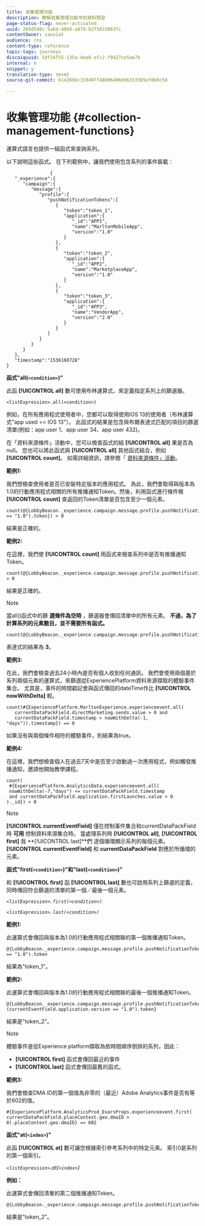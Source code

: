 ```yaml
---
title: 收集管理功能
description: 瞭解收集管理功能中的資料類型
page-status-flag: never-activated
uuid: 269d590c-5a6d-40b9-a879-02f5033863fc
contentOwner: sauviat
audience: rns
content-type: reference
topic-tags: journeys
discoiquuid: 5df34f55-135a-4ea8-afc2-f9427ce5ae7b
internal: n
snippet: y
translation-type: tm+mt
source-git-commit: 61e269bc319407f48006486b96333385ef8b9c58

---
```



# 收集管理功能 {#collection-management-functions}

運算式語言也提供一組函式來查詢系列。

以下說明這些函式。 在下列範例中，讓我們使用包含系列的事件裝載：

```
                { 
   "_experience":{ 
      "campaign":{ 
         "message":{ 
            "profile":{ 
               "pushNotificationTokens":[ 
                  { 
                     "token":"token_1",
                     "application":{ 
                        "_id":"APP1",
                        "name":"MarltonMobileApp",
                        "version":"1.0"
                     }
                  },
                  { 
                     "token":"token_2",
                     "application":{ 
                        "_id":"APP2",
                        "name":"MarketplaceApp",
                        "version":"1.0"
                     }
                  },
                  { 
                     "token":"token_3",
                     "application":{ 
                        "_id":"APP3",
                        "name":"VendorApp",
                        "version":"2.0"
                     }
                  }
               ]
            }
         }
      }
   },
   "timestamp":"1536160728"
}
```

**函式&quot;all(`<condition>`)&quot;**

此函 **[!UICONTROL all]** 數可使用布林運算式，來定義指定系列上的篩選器。

```
<listExpression>.all(<condition>)
```

例如，在所有應用程式使用者中，您都可以取得使用IOS 13的使用者（布林運算式&quot;app used == IOS 13&quot;）。 此函式的結果是包含與布爾表達式匹配的項目的篩選清單(例如：app user 1、app user 34、app user 432)。

在「資料來源條件」活動中，您可以檢查函式的結 **[!UICONTROL all]** 果是否為null。 您也可以將此函式與 **[!UICONTROL all]** 其他函式結合，例如 **[!UICONTROL count]**。 如需詳細資訊，請參閱「 [資料來源條件」活動](../building-journeys/condition-activity.md#data_source_condition)。

**範例1:**

我們想檢查使用者是否已安裝特定版本的應用程式。 為此，我們會取得與版本為1.0的行動應用程式相關的所有推播通知Token。然後，利用函式進行條件檢 **[!UICONTROL count]** 查返回的Token清單是否包含至少一個元素。

```
count(@{LobbyBeacon._experience.campaign.message.profile.pushNotificationTokens.all(currentEventField.application.version == "1.0").token}) > 0
```

結果是正確的。

**範例2:**

在這裡，我們使 **[!UICONTROL count]** 用函式來檢查系列中是否有推播通知Token。

```
count(@{LobbyBeacon._experience.campaign.message.profile.pushNotificationTokens.all().token}) > 0
```

結果是正確的。

<!--Alternatively, you can check if there is no token in the collection:

   ```
   count(@{LobbyBeacon._experience.campaign.message.profile.pushNotificationTokens.all().token}) == 0
   ```

The result will be false.

Here we use the count function in a condition to count the number of push notification tokens in the event.

`count(@{LobbyBeacon._experience.campaign.message.profile.pushNotificationTokens.all().token})`

The result is true.

Note that when the condition in the **all()** function is empty, the filter will return all the elements in the list. Hence, the expression above is equivalent to:

`count(@{LobbyBeacon._experience.campaign.message.profile.pushNotificationTokens.application.name})`

In both cases, the result of the expression is **3**.

A query of experience events recorded on the platform may or may not include the current event that triggered the current Journey. This will depend on the relative processing time with which Journey Orchestration sees an event and started evaluating conditions, versus the time it takes for that event to be ingested into the platform. For example, when using the .all() syntax to query experience events from the platform, we recommend enforcing the exclusion of the current event (by requiring an
earlier timestamp) in order to only consider prior events.-->

>[!NOTE]
>
>當all()函式中的篩 **選條件為空時** ，篩選器會傳回清單中的所有元素。 **不過，為了計算系列的元素數目，並不需要所有函式。**


```
count(@{LobbyBeacon._experience.campaign.message.profile.pushNotificationTokens.token})
```

表達式的結果為 **3**。

**範例3:**

在此，我們會檢查過去24小時內是否有個人收到任何通訊。 我們會使用兩個基於系列兩個元素的運算式，來篩選從ExperiencePlatform資料來源擷取的體驗事件集合。 尤其是，事件的時間戳記會與函式傳回的dateTime作比 **[!UICONTROL nowWithDelta]** 較。

```
count(#{ExperiencePlatform.MarltonExperience.experienceevent.all(
   currentDataPackField.directMarketing.sends.value > 0 and
   currentDataPackField.timestamp > nowWithDelta(-1, "days")).timestamp}) == 0
```

如果沒有與兩個條件相符的體驗事件，則結果為true。

**範例4:**

在這裡，我們想檢查個人在過去7天中是否至少啟動過一次應用程式，例如觸發推播通知，邀請他開始教學課程。

```
count(
 #{ExperiencePlatform.AnalyticsData.experienceevent.all(
 nowWithDelta(-7,"days") <= currentDataPackField.timestamp
 and currentDataPackField.application.firstLaunches.value > 0
)._id}) > 0
```

<!--**"All + Count" example 4:** here we use the count function in a boolean expression to see if there is push notification tokens in the collection.

`count(@{LobbyBeacon._experience.campaign.message.profile.pushNotificationTokens.all().application.name}) > 0`

The result will be:

`true`

Alternatively, you can check if there is NO token in the collection:

`count(@{LobbyBeacon._experience.campaign.message.profile.pushNotificationTokens.all().application.name}) =0`

The result will be:

`false`-->

>[!NOTE]
>
>**[!UICONTROL currentEventField]** 僅在控制事件集合和currentDataPackField時 **可用**
>控制資料來源集合時。 當處理系列時 **[!UICONTROL all]**, **[!UICONTROL first]** 我 **[!UICONTROL last]**們
>逐個循環顯示系列的每個元素。 **[!UICONTROL currentEventField]** 和 **currentDataPackField**
>對應於所循環的元素。

**函式&quot;first(`<condition>`)&quot;和&quot;last(`<condition>`)&quot;**

和 **[!UICONTROL first]** 函 **[!UICONTROL last]** 數也可啟用系列上篩選的定義，同時傳回符合篩選的清單的第一個／最後一個元素。

_`<listExpression>.first(<condition>)`_

_`<listExpression>.last(<condition>)`_

**範例1:**

此運算式會傳回與版本為1.0的行動應用程式相關聯的第一個推播通知Token。

```
@{LobbyBeacon._experience.campaign.message.profile.pushNotificationTokens.first(currentEventField.application.version == "1.0").token
```

結果為&quot;token_1&quot;。

**範例2:**

此運算式會傳回與版本為1.0的行動應用程式相關聯的最後一個推播通知Token。

```
@{LobbyBeacon._experience.campaign.message.profile.pushNotificationTokens.last&#8203;(currentEventField.application.version == "1.0").token}
```

結果是&quot;token_2&quot;。

>[!NOTE]
>
>體驗事件是從Experience platform擷取為依時間順序倒排的系列，因此：
>* **[!UICONTROL first]** 函式會傳回最近的事件
>* **[!UICONTROL last]** 函式會傳回最舊的函式。


**範例3:**

我們會檢查DMA ID的第一個值為非零的（最近）Adobe Analytics事件是否有等於602的值。

```
#{ExperiencePlatform.AnalyticsProd_EvarsProps.experienceevent.first(
currentDataPackField.placeContext.geo.dmaID > 0).placeContext.geo.dmaID} == 602
```

**函式&quot;at(`<index>`)&quot;**

此函 **[!UICONTROL at]** 數可讓您根據索引參考系列中的特定元素。
索引0是系列的第一個索引。

_`<listExpression>`.at(`<index>`)_

**例如：**

此運算式會傳回清單的第二個推播通知Token。

```
@{LobbyBeacon._experience.campaign.message.profile.pushNotificationTokens.at(1).token}
```

結果是&quot;token_2&quot;。